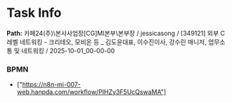 # Task Info

**Path:** 카페24(주)\본사사업장\[CG]MI본부\본부장 / jessicasong / [349121] 외부 C레벨 네트워킹 - 크리테오, 모비온 등 _ 김도윤대표, 이수진이사, 강수린 매니저, 업무소통 및 네트워킹 / 2025-10-01_00-00-00

### BPMN
- ["https://n8n-mi-007-web.hanpda.com/workflow/PIHZy3F5UcQswaMA"]

